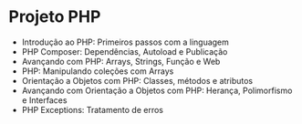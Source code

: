 # Projeto PHP

* Introdução ao PHP: Primeiros passos com a linguagem
* PHP Composer: Dependências, Autoload e Publicação
* Avançando com PHP: Arrays, Strings, Função e Web
* PHP: Manipulando coleções com Arrays
* Orientação a Objetos com PHP: Classes, métodos e atributos
* Avançando com Orientação a Objetos com PHP: Herança, Polimorfismo e Interfaces
* PHP Exceptions: Tratamento de erros

